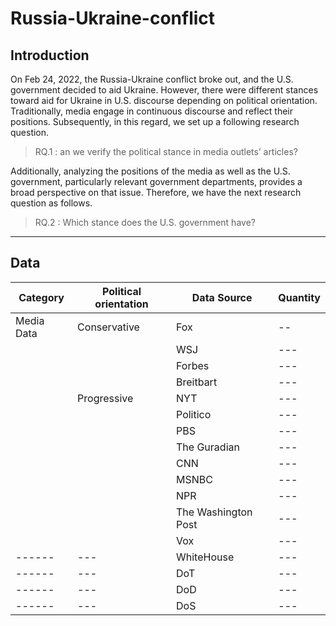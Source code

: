 # Russia-Ukraine-conflict

## Introduction
On Feb 24, 2022, the Russia-Ukraine conflict broke out, and the U.S. government decided to aid Ukraine. However, there were different stances toward aid for Ukraine in U.S. discourse depending on political orientation. 
Traditionally, media engage in continuous discourse and reflect their positions. Subsequently, in this regard, we set up a following research question.
> RQ.1 : an we verify the political stance in media outlets’ articles?

Additionally, analyzing the positions of the media as well as the U.S. government, particularly relevant government departments, provides a broad perspective on that issue. Therefore, we have the next research question as follows.

> RQ.2 : Which stance does the U.S. government have?
---------------------------------------

## Data
|Category|Political orientation|Data Source|Quantity|
|-|---|---|---|
|Media Data|Conservative|Fox|--|--|
|||WSJ|---|
|||Forbes|---|
|||Breitbart|---|
||Progressive|NYT|---|
|||Politico|---|
|||PBS|---|
|||The Guradian|---|
|||CNN|---|
|||MSNBC|---|
|||NPR|---|
|||The Washington Post|---|
|||Vox|---|
|------|---|WhiteHouse|---|
|------|---|DoT|---|
|------|---|DoD|---|
|------|---|DoS|---|



